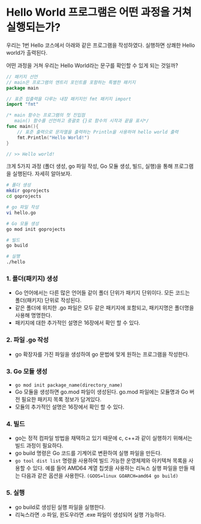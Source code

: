 # Hello World 프로그램은 어떤 과정을 거쳐 실행되는가?

우리는 1번 Hello 코스에서 아래와 같은 프로그램을 작성하였다. 실행하면 상쾌한 Hello world가 출력된다. 

어떤 과정을 거쳐 우리는 Hello World라는 문구를 확인할 수 있게 되는 것일까?
```go
// 패키지 선언
// main은 프로그램의 엔트리 포인트를 포함하는 특별한 패키지
package main

// 표준 입출력을 다루는 내장 패키지인 fmt 패키지 import
import "fmt"

/* main 함수는 프로그램의 첫 진입점
   main() 함수를 선언하고 중괄호 {}로 함수의 시작과 끝을 표시*/
func main(){
    // 표준 출력으로 문자열을 출력하는 Println을 사용하여 hello world 출력
    fmt.Println("Hello World!")
}

// >> Hello world!
```

크게 5가지 과정 (폴더 생성, go 파일 작성, Go 모듈 생성, 빌드, 실행)을 통해 프로그램을 실행된다. 자세히 알아보자. 

```bash
# 폴더 생성
mkdir goprojects
cd goprojects

# go 파일 작성
vi hello.go

# Go 모듈 생성
go mod init goprojects

# 빌드
go build

# 실행
./hello
```
### 1. 폴더(패키지) 생성
- Go 언어에서는 다른 많은 언어들 같이 폴더 단위가 패키지 단위이다. 모든 코드는 폴더(패키지) 단위로 작성된다. 
- 같은 폴더에 위치한 .go 파일은 모두 같은 패키지에 포함되고, 패키지명은 폴더명을 사용해 명명한다.
- 패키지에 대한 추가적인 설명은 16장에서 확인 할 수 있다.



### 2. 파일 .go 작성
- go 확장자를 가진 파일을 생성하여 go 문법에 맞게 원하는 프로그램을 작성한다.


### 3. Go 모듈 생성
- ```go mod init package_name(directory_name)```
- Go 모듈을 생성하면 go.mod 파일이 생성된다. go.mod 파일에는 모듈명과 Go 버전 필요한 패키지 목록 정보가 담겨있다.
- 모듈의 추가적인 설명은 16장에서 확인 할 수 있다.


### 4. 빌드
- go는 정적 컴파일 방법을 채택하고 있기 때문에 c, c++과 같이 실행하기 위해서는 빌드 과정이 필요하다.
- go build 명령은 Go 코드를 기계어로 변환하여 실행 파일을 만든다.
- ```go tool dist list``` 명령을 사용하여 빌드 가능한 운영체제와 아키텍쳐 목록을 사용할 수 있다. 예를 들어 AMD64 계열 칩셋을 사용하는 리눅스 실행 파일을 만들 때는 다음과 같은 옵션을 사용한다. ```(GOOS=linux GOARCH=amd64 go build)```


### 5. 실행
- go build로 생성된 실행 파일을 실행한다.
- 리눅스라면 .o 파일, 윈도우라면 .exe 파일이 생성되어 실행 가능하다.




